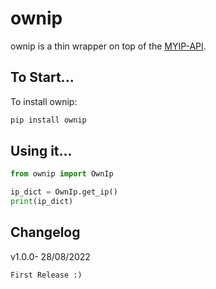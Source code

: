 
ownip
===========


ownip is a thin wrapper on top of the [MYIP-API](https://api.myip.com). 


To Start...
-----------

To install ownip:

```bash
pip install ownip
```


Using it...
-----------

```python
from ownip import OwnIp

ip_dict = OwnIp.get_ip()
print(ip_dict)
```



Changelog
---------

v1.0.0- 28/08/2022

~~~~~~~~~~~~~~~~~
First Release :)
